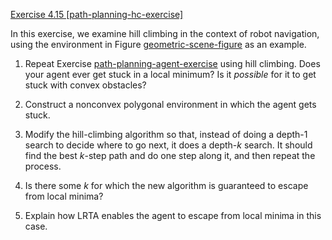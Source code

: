 [Exercise 4.15 \[path-planning-hc-exercise\]](4-15/)

In this exercise, we examine hill climbing
in the context of robot navigation, using the environment in
Figure [geometric-scene-figure](#/) as an example.

1.  Repeat Exercise [path-planning-agent-exercise](#/) using
    hill climbing. Does your agent ever get stuck in a local minimum? Is
    it *possible* for it to get stuck with convex
    obstacles?

2.  Construct a nonconvex polygonal environment in which the agent
    gets stuck.

3.  Modify the hill-climbing algorithm so that, instead of doing a
    depth-1 search to decide where to go next, it does a
    depth-$k$ search. It should find the best $k$-step path and do one
    step along it, and then repeat the process.

4.  Is there some $k$ for which the new algorithm is guaranteed to
    escape from local minima?

5.  Explain how LRTA enables the agent to escape from local minima in
    this case.
